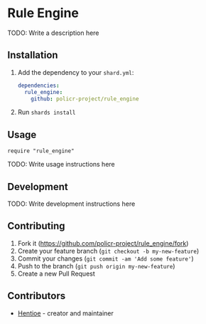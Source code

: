 # Rule Engine

TODO: Write a description here

## Installation

1. Add the dependency to your `shard.yml`:

   ```yaml
   dependencies:
     rule_engine:
       github: policr-project/rule_engine
   ```

2. Run `shards install`

## Usage

```crystal
require "rule_engine"
```

TODO: Write usage instructions here

## Development

TODO: Write development instructions here

## Contributing

1. Fork it (<https://github.com/policr-project/rule_engine/fork>)
2. Create your feature branch (`git checkout -b my-new-feature`)
3. Commit your changes (`git commit -am 'Add some feature'`)
4. Push to the branch (`git push origin my-new-feature`)
5. Create a new Pull Request

## Contributors

- [Hentioe](https://github.com/policr-project/rule_engine) - creator and maintainer
